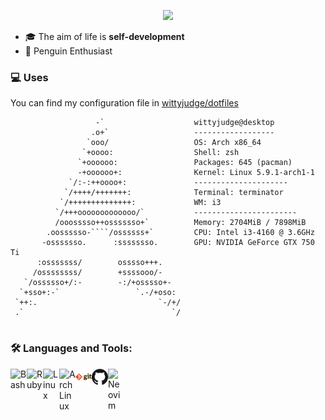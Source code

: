 <!--
**WIttyJudge/wittyjudge** is a ✨ _special_ ✨ repository because its `README.md` (this file) appears on your GitHub profile.

Here are some ideas to get you started:

- 🔭 I’m currently working on ...
- 🌱 I’m currently learning ...
- 👯 I’m looking to collaborate on ...
- 🤔 I’m looking for help with ...
- 💬 Ask me about ...
- 📫 How to reach me: ...
- 😄 Pronouns: ...
- ⚡ Fun fact: ...
-->

<!--
<img src="https://raw.githubusercontent.com/wittyjudge/wittyjudge/master/assets/picture.png" alt="related picture" style="text-align: center; margin-bottom: 30px;" />
-->

<p class="aligncenter" style="text-align: center; margin-top: 30px;">
  <!-- disable icons for now; see https://github.com/anuraghazra/github-readme-stats/issues/104 -->
  <img src="https://github-readme-stats.vercel.app/api?username=wittyjudge&count_private=true&show_icons=true&theme=algolia" />
</p>

-   :mortar_board: The aim of life is **self-development**
-   :penguin: Penguin Enthusiast

### :computer: Uses

You can find my configuration file in [wittyjudge/dotfiles](https://github.com/WIttyJudge/dotfiles)

```
                   -`                    wittyjudge@desktop 
                  .o+`                   ------------------ 
                 `ooo/                   OS: Arch x86_64 
                `+oooo:                  Shell: zsh
               `+oooooo:                 Packages: 645 (pacman) 
               -+oooooo+:                Kernel: Linux 5.9.1-arch1-1 
             `/:-:++oooo+:               ---------------------
            `/++++/+++++++:              Terminal: terminator 
           `/++++++++++++++:             WM: i3 
          `/+++ooooooooooooo/`           -----------------------
          /ooosssso++osssssso+`          Memory: 2704MiB / 7898MiB
        .oossssso-````/ossssss+`         CPU: Intel i3-4160 @ 3.6GHz
       -osssssso.      :ssssssso.        GPU: NVIDIA GeForce GTX 750 Ti
      :osssssss/        osssso+++.       
     /ossssssss/        +ssssooo/-       
   `/ossssso+/:-        -:/+osssso+-     
  `+sso+:-`                 `.-/+oso:    
 `++:.                           `-/+/
 .`                                 `/   
 
```

### :hammer_and_wrench: Languages and Tools:

[<img align="left" alt="Bash" width="26px" src="https://raw.githubusercontent.com/odb/official-bash-logo/master/assets/Logos/Icons/SVG/128x128.svg" />](https://www.google.com/search?&q=Bash)

[<img align="left" alt="Ruby" width="26px" src="https://github.com/jalbertsr/logo-badge-images/blob/master/img/rsz_ruby.png?raw=true" />](https://www.ruby-lang.org/en/)

[<img align="left" alt="Linux" width="26px" src="https://image.flaticon.com/icons/svg/226/226772.svg" />](https://www.google.com/search?&q=Linux)

[<img align="left" alt="Arch Linux" width="26px" src="https://www.iconfinder.com/data/icons/flat-round-system/512/archlinux-512.png" />](https://www.google.com/search?&q=Arch+Linux)

[<img align="left" alt="Git" width="26px" src="https://raw.githubusercontent.com/github/explore/80688e429a7d4ef2fca1e82350fe8e3517d3494d/topics/git/git.png" />](https://www.google.com/search?&q=Git)

[<img align="left" alt="GitHub" width="26px" src="https://raw.githubusercontent.com/github/explore/78df643247d429f6cc873026c0622819ad797942/topics/github/github.png" />](https://www.google.com/search?&q=Github)

[<img align="left" alt="Neovim" width="23px" src="https://github.com/neovim/neovim.github.io/blob/master/logos/neovim-mark.png" />](https://www.google.com/search?&q=Neovim)

<!--
![Profile views](https://gpvc.arturio.dev/wittyjudge)
-->

